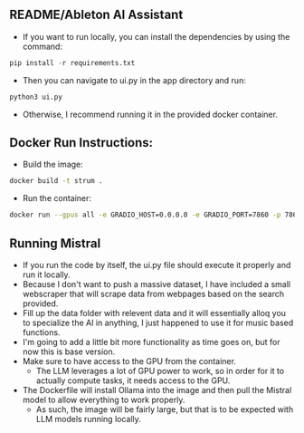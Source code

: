 ## README/Ableton AI Assistant

- If you want to run locally, you can install the dependencies by using the command:
```python
pip install -r requirements.txt
```
- Then you can navigate to ui.py in the app directory and run:
```python
python3 ui.py
```
- Otherwise, I recommend running it in the provided docker container.
## Docker Run Instructions:
- Build the image:
```bash
docker build -t strum .
```
- Run the container:
```bash
docker run --gpus all -e GRADIO_HOST=0.0.0.0 -e GRADIO_PORT=7860 -p 7860:7860 strum
```
## Running Mistral
- If you run the code by itself, the ui.py file should execute it properly and run it locally.
- Because I don't want to push a massive dataset, I have included a small webscraper that will scrape data from webpages based on the search provided.
- Fill up the data folder with relevent data and it will essentially alloq you to specialize the AI in anything, I just happened to use it for music based functions.
- I'm going to add a little bit more functionality as time goes on, but for now this is base version.
- Make sure to have access to the GPU from the container.
    - The LLM leverages a lot of GPU power to work, so in order for it to actually compute tasks, it needs access to the GPU.
- The Dockerfile will install Ollama into the image and then pull the Mistral model to allow everything to work properly.
    - As such, the image will be fairly large, but that is to be expected with LLM models running locally.